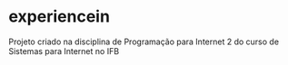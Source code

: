 # experiencein
Projeto criado na disciplina de Programação para Internet 2 do curso de Sistemas para Internet no IFB
